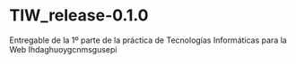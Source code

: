 # TIW_release-0.1.0

Entregable de la 1º parte de la práctica de Tecnologías Informáticas para la Web
Ihdaghuoygcnmsgusepi
